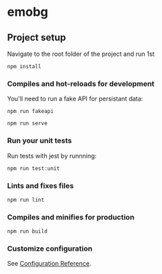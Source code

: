 # emobg

## Project setup
Navigate to the root folder of the project and run 1st
```
npm install
```

### Compiles and hot-reloads for development
You'll need to run a fake API for persistant data:

```
npm run fakeapi
```
```
npm run serve
```

### Run your unit tests
Run tests with jest by runnning:
```
npm run test:unit
```

### Lints and fixes files
```
npm run lint
```
### Compiles and minifies for production
```
npm run build
```



### Customize configuration
See [Configuration Reference](https://cli.vuejs.org/config/).
